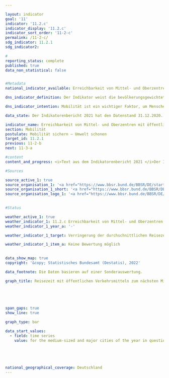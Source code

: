 ```yaml
---

layout: indicator    
goal: '11'    
indicator: '11.2.c'    
indicator_display: '11.2.c'    
indicator_sort_order: '11-2-c'    
permalink: /11-2-c/    
sdg_indicator: 11.2.1    
sdg_indicator2:     

#
reporting_status: complete    
published: true    
data_non_statistical: false    


#Metadata    
national_indicator_available: Erreichbarkeit von Mittel- und Oberzentren mit öffentlichen Verkehrsmitteln    

dns_indicator_definition: Der Indikator weist die bevölkerungsgewichtete durchschnittliche Reisezeit mit öffentlichen Verkehrsmitteln zum nächsten Mittel- oder Oberzentrum aus.    

dns_indicator_intention: Mobilität ist ein wichtiger Faktor, um Menschen soziale Teilhabe zu ermöglichen. Entsprechend sollten Raum und Verkehr so gestaltet werden, dass für die gesamte Bevölkerung gute Mobilitätsangebote und eine entsprechende Anbindung an Mittel- oder Oberzentren vorhanden sind. Ziel der Bundesregierung ist es daher, die durchschnittliche Reisezeit mit öffentlichen Verkehrsmitteln zum nächsten Mittel- oder Oberzentrum zu verringern.    

data_state: Der Indikatorenbericht 2021 hat den Datenstand 31.12.2020. Die Daten auf der DNS-Online Plattform werden regelmäßig aktualisiert, sodass online aktuellere Daten verfügbar sein können als im Indikatorenbericht 2021 veröffentlicht.    

indicator_name: Erreichbarkeit von Mittel- und Oberzentren mit öffentlichen Verkehrsmitteln    
section: Mobilität    
postulate: Mobilität sichern – Umwelt schonen    
target_id: 11.2.1    
previous: 11-2-b    
next: 11-3-a    

#content     
content_and_progress: <i>Text aus dem Indikatorenbericht 2021 </i>Der Indikator wird vom Bundesinstitut für Bau-, Stadt- und Raumforschung berechnet. Als öffentliche Verkehrsmittel werden Verkehrsangebote definiert, die jedermann nach Entrichtung der jeweiligen Gebühren benutzen kann. Flexible Bedienformen wie zum Beispiel Anrufbusse, die ohne feste Haltestellen und Fahrpläne auf Anforderung verkehren, werden hierbei nicht berücksichtigt.<br>Ein Vergleich zwischen den Werten des Indikators von 2012 und 2018 zeigt, dass sich die bevölkerungsgewichtete durchschnittliche Reisezeit zum nächsten Mittel- oder Oberzentrum in diesem Zeitraum von 23,5 auf 21,9 Minuten verkürzt hat. Dies entspricht einer Verringerung um 6,9&nbsp;%.<br>Seit dem Jahr 2012 hat sich jedoch die Zahl der Mittel- oder Oberzentren von 1 010 auf 1 109 im Jahr 2018 erhöht. Dies ist insbesondere auf die zusätzliche Ausweisung von Mittelzentren in Bayern zurückzuführen. Inwiefern diese Neuausweisung mit einer tatsächlichen Verbesserung des Versorgungsangebotes der Orte einhergeht, kann hier nicht beurteilt werden. Die Zunahme der Mittel- und Oberzentren trug jedoch wesentlich zu einer Senkung der durchschnittlichen Reisezeit bei. Bei einer Berechnung der durchschnittlichen Reisezeit, bei der die Mittel- und Oberzentren des Jahres 2012 über den gesamten Zeitverlauf als Basis genutzt werden, ergibt sich eine Verkürzung der Reisezeit von 23,5 Minuten im Jahr 2012 auf 22,5 Minuten im Jahr 2018. Dies entspricht lediglich einer Verringerung der Reisezeit von 4,3&nbsp;% gegenüber dem Jahr 2012.<br>Als Datengrundlage dienen Fahrplandaten der Deutschen Bahn, von Verkehrsverbünden sowie zahlreiche weitere Fahrpläne. Aus den Fahrplandaten wurden für etwa 258 000 Haltestellen die Fahrzeiten in das nächste Mittel- beziehungsweise Oberzentrum während der morgendlichen Hauptverkehrszeit ermittelt. Dieser Zeitraum ist je nach Berichtsjahr unterschiedlich definiert. Wurden 2012 Verbindungen mit einer Ankunftszeit zwischen sechs und neun Uhr berücksichtigt, waren es 2016 und 2018 solche mit einer Ankunftszeit zwischen acht und zwölf Uhr.<br>Auch weil noch nicht alle Nahverkehrspläne vollständig in die verwendete Datenbank integriert wurden, sind die Werte zwischen den Berichtsjahren nicht ohne Einschränkungen vergleichbar. Die Häufigkeit eines Verkehrsangebotes ins nächstgelegene Mittel- beziehungsweise Oberzentrum bleibt zudem ebenso außer Betracht wie die Wegezeit zur beziehungsweise von der Haltestelle. Zudem basiert dieser Indikator auf den Fahrplandaten – somit bleiben Verspätungen oder auch Ausfälle unberücksichtigt.<br>Die Einstufung eines Ortes als Mittel- oder Oberzentrum bestimmt sich nach der Ausstattung des Ortes mit Versorgungsangeboten an Waren, Dienstleistungen und Infrastruktur, die in den umgebenden Unterzentren nicht zur Verfügung stehen. Hierzu zählen unter anderem Facharztpraxen, Krankenhäuser, kulturelle Angebote sowie weiterführende Schulen und Hochschulen. In jedem Mittel- beziehungsweise Oberzentrum, insbesondere in Großstädten, wurde nur ein Zielpunkt (Stadtzentrum) bestimmt. Die Zielhaltestellen wurden im Umkreis von einem Kilometer um den Zielpunkt gewählt und die schnellste Verbindung von der Starthaltestelle dorthin gesucht. Mit Hilfe kleinräumiger Bevölkerungsdaten des Statistischen Bundesamtes wurde dann ein bevölkerungsgewichteter Mittelwert der Reisezeit für Deutschland ermittelt.    

#Sources    

source_active_1: true
source_organisation_1: '<a href="https://www.bbsr.bund.de/BBSR/DE/startseite/_node.html">Bundesinstitut für Bau-, Stadt- und Raumforschung</a>'
source_organisation_1_short: '<a href="https://www.bbsr.bund.de/BBSR/DE/startseite/_node.html">Bundesinstitut für Bau-, Stadt- und Raumforschung (BBSR)</a>'
source_organisation_logo_1: '<a href="https://www.bbsr.bund.de/BBSR/DE/startseite/_node.html"><img src="https://g205sdgs.github.io/sdg-indicators/public/logos/bbsr.png" alt="Bundesinstitut für Bau-, Stadt- und Raumforschung" title=" Klicken Sie hier um zur Homepage der Organisation Bundesinstitut für Bau-, Stadt- und Raumforschung zu gelangen." style="height:60px; width:148px; border: transparent"/></a>'
    

#Status    

weather_active_1: true
weather_indicator_1: 11.2.c Erreichbarkeit von Mittel- und Oberzentren mit öffentlichen Verkehrsmitteln
weather_indicator_1_year_a: '-'

weather_indicator_1_target: Verringerung der durchschnittlichen Reisezeit mit öffentlichen Verkehrsmitteln

weather_indicator_1_item_a: Keine Bewertung möglich
    

data_show_map: true    
copyright: '&copy; Statistisches Bundesamt (Destatis), 2022'    

data_footnote: Die Daten basieren auf einer Sonderauswertung.    

graph_title: Reisezeit mit öffentlichen Verkehrsmitteln zum nächsten Mittel- oder Oberzentrum    

    

    

span_gaps: true    
show_line: true    

graph_type: bar    

data_start_values: 
  - field: time series
    value: for the medium-sized and major cities of the year in question    

    

        

national_geographical_coverage: Deutschland    
---
```



<div>
  <div class="my-header">
    <h3>
    </h3>
  </div>
  <div class="my-header-note">
  </div>
</div>